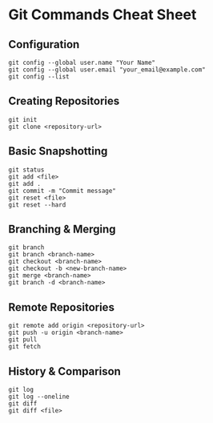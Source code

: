 # Git Commands Cheat Sheet

## Configuration
```
git config --global user.name "Your Name"
git config --global user.email "your_email@example.com"
git config --list
```

## Creating Repositories
```
git init
git clone <repository-url>
```

## Basic Snapshotting
```
git status
git add <file>
git add .
git commit -m "Commit message"
git reset <file>
git reset --hard
```

## Branching & Merging
```
git branch
git branch <branch-name>
git checkout <branch-name>
git checkout -b <new-branch-name>
git merge <branch-name>
git branch -d <branch-name>
```

## Remote Repositories
```
git remote add origin <repository-url>
git push -u origin <branch-name>
git pull
git fetch
```

## History & Comparison
```
git log
git log --oneline
git diff
git diff <file>
```
